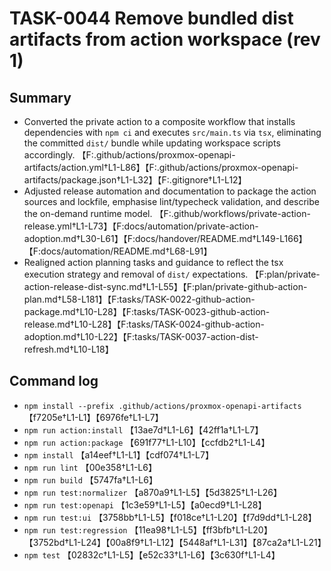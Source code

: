 # TASK-0044 Remove bundled dist artifacts from action workspace (rev 1)

## Summary
- Converted the private action to a composite workflow that installs dependencies with `npm ci` and executes `src/main.ts` via `tsx`, eliminating the committed `dist/` bundle while updating workspace scripts accordingly. 【F:.github/actions/proxmox-openapi-artifacts/action.yml†L1-L86】【F:.github/actions/proxmox-openapi-artifacts/package.json†L1-L32】【F:.gitignore†L1-L12】
- Adjusted release automation and documentation to package the action sources and lockfile, emphasise lint/typecheck validation, and describe the on-demand runtime model. 【F:.github/workflows/private-action-release.yml†L1-L73】【F:docs/automation/private-action-adoption.md†L30-L61】【F:docs/handover/README.md†L149-L166】【F:docs/automation/README.md†L68-L91】
- Realigned action planning tasks and guidance to reflect the tsx execution strategy and removal of `dist/` expectations. 【F:plan/private-action-release-dist-sync.md†L1-L55】【F:plan/private-github-action-plan.md†L58-L181】【F:tasks/TASK-0022-github-action-package.md†L10-L28】【F:tasks/TASK-0023-github-action-release.md†L10-L28】【F:tasks/TASK-0024-github-action-adoption.md†L10-L22】【F:tasks/TASK-0037-action-dist-refresh.md†L10-L18】

## Command log
- `npm install --prefix .github/actions/proxmox-openapi-artifacts` 【f7205e†L1-L1】【6976fe†L1-L7】
- `npm run action:install` 【13ae7d†L1-L6】【42ff1a†L1-L7】
- `npm run action:package` 【691f77†L1-L10】【ccfdb2†L1-L4】
- `npm install` 【a14eef†L1-L1】【cdf074†L1-L7】
- `npm run lint` 【00e358†L1-L6】
- `npm run build` 【5747fa†L1-L6】
- `npm run test:normalizer` 【a870a9†L1-L5】【5d3825†L1-L26】
- `npm run test:openapi` 【1c3e59†L1-L5】【a0ecd9†L1-L28】
- `npm run test:ui` 【3758bb†L1-L5】【f018ce†L1-L20】【f7d9dd†L1-L28】
- `npm run test:regression` 【11ea98†L1-L5】【ff3bfb†L1-L20】【3752bd†L1-L24】【00a8f9†L1-L12】【5448af†L1-L31】【87ca2a†L1-L21】
- `npm test` 【02832c†L1-L5】【e52c33†L1-L6】【3c630f†L1-L4】

